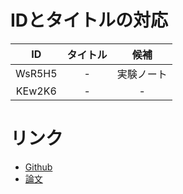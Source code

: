 # IDとタイトルの対応

|ID|タイトル|候補|
|:-:|:-:|:-:|
|WsR5H5|-| 実験ノート |
|KEw2K6|-|   -   |

# リンク

- [Github](https://github.com/DaikiMorita/pjt-novel)
- [論文](https://drive.google.com/drive/folders/1hYEqU2RyArl2LUT2mZ7aKgtLu_QfZifW?usp=sharing)